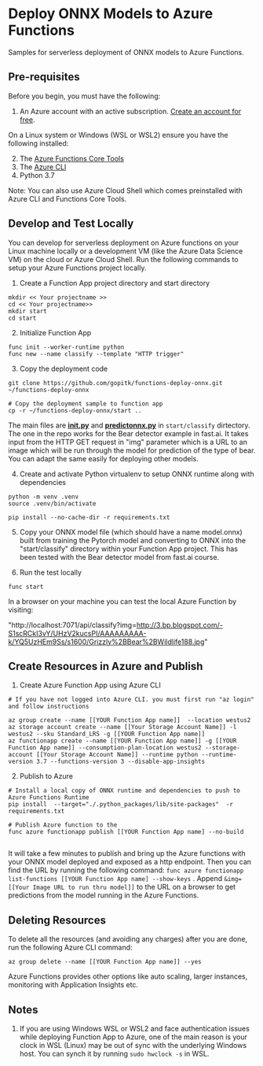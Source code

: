# Deploy ONNX Models to Azure Functions

Samples for serverless deployment of ONNX models to Azure Functions. 

## Pre-requisites

Before you begin, you must have the following:

1. An Azure account with an active subscription. [Create an account for free](https://azure.microsoft.com/free).

On a Linux system or Windows (WSL or WSL2) ensure you have the following installed:

2. The [Azure Functions Core Tools](https://docs.microsoft.com/en-us/azure/azure-functions/functions-run-local#v2)
3. The [Azure CLI](https://docs.microsoft.com/en-us/cli/azure/install-azure-cli) 
4. Python 3.7

Note: You can also use Azure Cloud Shell which comes preinstalled with Azure CLI and Functions Core Tools. 

## Develop and Test Locally

You can develop for serverless deployment on Azure functions on your Linux machine locally or a development VM (like the Azure Data Science VM) on the cloud or Azure Cloud Shell. Run the following commands to setup your Azure Functions project locally.

1. Create a Function App project directory and start directory

```
mkdir << Your projectname >>
cd << Your projectname>>
mkdir start
cd start
```

2. Initialize Function App

```
func init --worker-runtime python
func new --name classify --template "HTTP trigger"
```

3. Copy the deployment code 
```
git clone https://github.com/gopitk/functions-deploy-onnx.git ~/functions-deploy-onnx

# Copy the deployment sample to function app
cp -r ~/functions-deploy-onnx/start ..

```
The main files are **[__init__.py](https://github.com/gopitk/functions-deploy-onnx/blob/master/start/classify/__init__.py)** and **[predictonnx.py](https://github.com/gopitk/functions-deploy-onnx/blob/master/start/classify/predictonnx.py)** in ```start/classify``` dirtectory. The one in the repo works for the Bear detector example in fast.ai. It takes input from the HTTP GET request in "img" parameter which is a URL to an image which will be run through the model for prediction of the type of bear.  You can adapt the same easily for deploying other models.

4. Create and activate Python virtualenv to setup ONNX runtime along with dependencies

```
python -m venv .venv
source .venv/bin/activate

pip install --no-cache-dir -r requirements.txt  
```

5. Copy your ONNX model file (which should have a name model.onnx)  built from training the Pytorch model  and converting to ONNX into  the "start/classify" directory within your Function App project. This has been tested with the Bear detector model from fast.ai course. 

6. Run the test locally

```
func start
```
In a browser on your machine you can test the local Azure Function by visiting: 

"http://localhost:7071/api/classify?img=http://3.bp.blogspot.com/-S1scRCkI3vY/UHzV2kucsPI/AAAAAAAAA-k/YQ5UzHEm9Ss/s1600/Grizzly%2BBear%2BWildlife188.jpg"


## Create Resources in Azure and Publish

1. Create Azure Function App using Azure CLI

```
# If you have not logged into Azure CLI. you must first run "az login" and follow instructions

az group create --name [[YOUR Function App name]]  --location westus2
az storage account create --name [[Your Storage Account Name]] -l westus2 --sku Standard_LRS -g [[YOUR Function App name]]
az functionapp create --name [[YOUR Function App name]] -g [[YOUR Function App name]] --consumption-plan-location westus2 --storage-account [[Your Storage Account Name]] --runtime python --runtime-version 3.7 --functions-version 3 --disable-app-insights 
```
2. Publish to Azure

```
# Install a local copy of ONNX runtime and dependencies to push to Azure Functions Runtime
pip install  --target="./.python_packages/lib/site-packages"  -r requirements.txt

# Publish Azure function to the 
func azure functionapp publish [[YOUR Function App name] --no-build


```

It will take a few minutes to publish and bring up the Azure functions with your ONNX model deployed and exposed as a http endpoint.  Then you can find the URL by running the following command:  ```func azure functionapp list-functions [[YOUR Function App name] --show-keys``` . Append ```&img=[[Your Image URL to run thru model]]``` to the URL on a browser to get predictions from the model running in the Azure Functions. 

## Deleting Resources
To delete all the resources (and avoiding any charges) after you are done, run the following Azure CLI command:
```
az group delete --name [[YOUR Function App name]] --yes

```
Azure Functions provides other options like auto scaling, larger instances, monitoring with Application Insights etc. 

## Notes

1. If you are using Windows WSL or WSL2 and face authentication issues while deploying Function App to Azure, one of the main reason is your clock in WSL (Linux) may be out of sync with the underlying Windows host. You can synch it by running ```sudo hwclock -s``` in WSL. 

